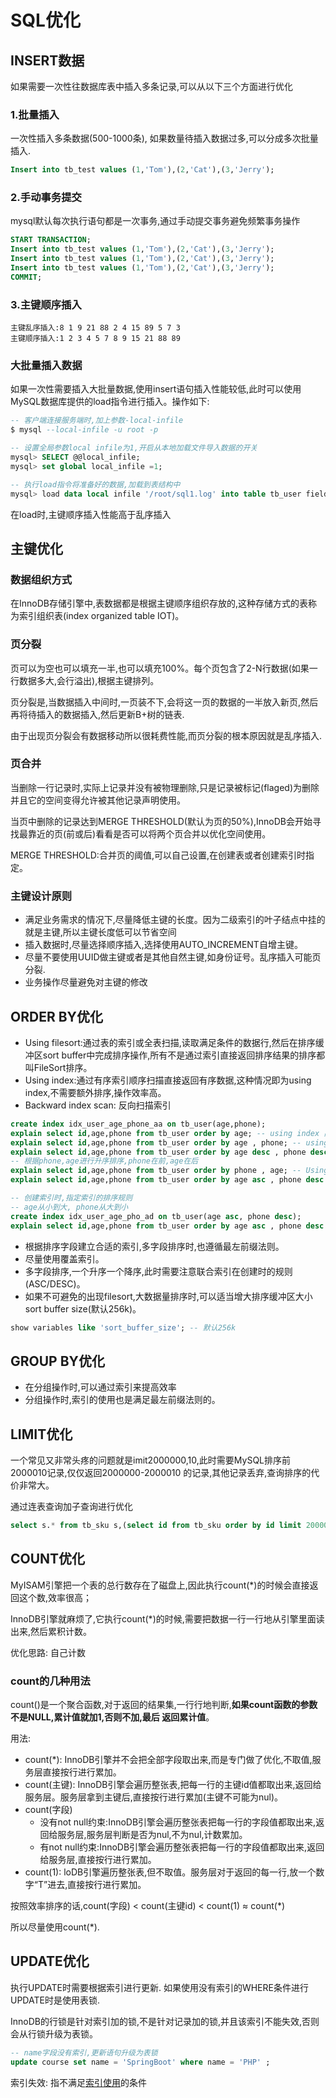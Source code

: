 # SQL优化

## INSERT数据

如果需要一次性往数据库表中插入多条记录,可以从以下三个方面进行优化

### 1.批量插入

一次性插入多条数据(500-1000条), 如果数量待插入数据过多,可以分成多次批量插入.

```sql
Insert into tb_test values (1,'Tom'),(2,'Cat'),(3,'Jerry');
```

### 2.手动事务提交

mysql默认每次执行语句都是一次事务,通过手动提交事务避免频繁事务操作

```sql
START TRANSACTION;
Insert into tb_test values (1,'Tom'),(2,'Cat'),(3,'Jerry');
Insert into tb_test values (1,'Tom'),(2,'Cat'),(3,'Jerry');
Insert into tb_test values (1,'Tom'),(2,'Cat'),(3,'Jerry');
COMMIT;
```

### 3.主键顺序插入

```
主键乱序插入:8 1 9 21 88 2 4 15 89 5 7 3 
主键顺序插入:1 2 3 4 5 7 8 9 15 21 88 89
```

### 大批量插入数据

如果一次性需要插入大批量数据,使用insert语句插入性能较低,此时可以使用MySQL数据库提供的load指令进行插入。操作如下:

```sql
-- 客户端连接服务端时,加上参数-local-infile 
$ mysql --local-infile -u root -p

-- 设置全局参数local infile为1,开启从本地加载文件导入数据的开关 
mysql> SELECT @@local_infile;
mysql> set global local_infile =1; 

-- 执行load指令将准备好的数据,加载到表结构中 
mysql> load data local infile '/root/sql1.log' into table tb_user fields terminated by ',' lines terminated by '\n';
```

在load时,主键顺序插入性能高于乱序插入

## 主键优化

### 数据组织方式

在InnoDB存储引擎中,表数据都是根据主键顺序组织存放的,这种存储方式的表称为索引组织表(index organized table IOT)。

### 页分裂

页可以为空也可以填充一半,也可以填充100%。每个页包含了2-N行数据(如果一行数据多大,会行溢出),根据主键排列。

页分裂是,当数据插入中间时,一页装不下,会将这一页的数据的一半放入新页,然后再将待插入的数据插入,然后更新B+树的链表.

由于出现页分裂会有数据移动所以很耗费性能,而页分裂的根本原因就是乱序插入.

### 页合并

当删除一行记录时,实际上记录并没有被物理删除,只是记录被标记(flaged)为删除并且它的空间变得允许被其他记录声明使用。

当页中删除的记录达到MERGE THRESHOLD(默认为页的50%),InnoDB会开始寻找最靠近的页(前或后)看看是否可以将两个页合并以优化空间使用。

MERGE THRESHOLD:合并页的阈值,可以自己设置,在创建表或者创建索引时指定。

### 主键设计原则

- 满足业务需求的情况下,尽量降低主键的长度。因为二级索引的叶子结点中挂的就是主键,所以主键长度低可以节省空间
- 插入数据时,尽量选择顺序插入,选择使用AUTO_INCREMENT自增主键。
- 尽量不要使用UUID做主键或者是其他自然主键,如身份证号。乱序插入可能页分裂.
- 业务操作尽量避免对主键的修改

## ORDER BY优化

- Using filesort:通过表的索引或全表扫描,读取满足条件的数据行,然后在排序缓冲区sort buffer中完成排序操作,所有不是通过索引直接返回排序结果的排序都叫FileSort排序。
- Using index:通过有序索引顺序扫描直接返回有序数据,这种情况即为using index,不需要额外排序,操作效率高。
- Backward index scan: 反向扫描索引

```sql
create index idx_user_age_phone_aa on tb_user(age,phone);
explain select id,age,phone from tb_user order by age; -- using index 高效
explain select id,age,phone from tb_user order by age , phone; -- using index 高效
explain select id,age,phone from tb_user order by age desc , phone desc; -- 反向扫描索引
-- 根据phone,age进行升序排序,phone在前,age在后
explain select id,age,phone from tb_user order by phone , age; -- Using filesort 不高效
explain select id,age,phone from tb_user order by age asc , phone desc ; -- Using filesort 不高效

-- 创建索引时,指定索引的排序规则
-- age从小到大, phone从大到小
create index idx_user_age_pho_ad on tb_user(age asc, phone desc);
explain select id,age,phone from tb_user order by age asc , phone desc ; -- using index 高效
```

- 根据排序字段建立合适的索引,多字段排序时,也遵循最左前缀法则。
- 尽量使用覆盖索引。
- 多字段排序,一个升序一个降序,此时需要注意联合索引在创建时的规则(ASC/DESC)。
- 如果不可避免的出现filesort,大数据量排序时,可以适当增大排序缓冲区大小sort buffer size(默认256k)。

```sql
show variables like 'sort_buffer_size'; -- 默认256k
```

## GROUP BY优化

- 在分组操作时,可以通过索引来提高效率
- 分组操作时,索引的使用也是满足最左前缀法则的。

## LIMIT优化

一个常见又非常头疼的问题就是imit2000000,10,此时需要MySQL排序前2000010记录,仅仅返回2000000-2000010 的记录,其他记录丢弃,查询排序的代价非常大。

通过连表查询加子查询进行优化
```sql
select s.* from tb_sku s,(select id from tb_sku order by id limit 2000000,10) a where s.id = a.id;
```

## COUNT优化

MyISAM引擎把一个表的总行数存在了磁盘上,因此执行count(*)的时候会直接返回这个数,效率很高；

InnoDB引擎就麻烦了,它执行count(*)的时候,需要把数据一行一行地从引擎里面读出来,然后累积计数。

优化思路: 自己计数

### count的几种用法

count()是一个聚合函数,对于返回的结果集,一行行地判断,**如果count函数的参数不是NULL,累计值就加1,否则不加,最后 返回累计值**。

用法:
- count(*): InnoDB引擎并不会把全部字段取出来,而是专门做了优化,不取值,服务层直接按行进行累加。
- count(主键): InnoDB引擎会遍历整张表,把每一行的主键id值都取出来,返回给服务层。服务层拿到主键后,直接按行进行累加(主键不可能为nul)。
- count(字段)
    - 没有not null约束:InnoDB引擎会遍历整张表把每一行的字段值都取出来,返回给服务层,服务层判断是否为nul,不为nul,计数累加。
    - 有not null约束:InnoDB引擎会遍历整张表把每一行的字段值都取出来,返回给服务层,直接按行进行累加。
- count(1): loDB引擎遍历整张表,但不取值。服务层对于返回的每一行,放一个数字“T”进去,直接按行进行累加。

按照效率排序的话,count(字段) < count(主键id) < count(1) ≈ count(*)

所以尽量使用count(*).

## UPDATE优化

执行UPDATE时需要根据索引进行更新. 如果使用没有索引的WHERE条件进行UPDATE时是使用表锁.

InnoDB的行锁是针对索引加的锁,不是针对记录加的锁,并且该索引不能失效,否则会从行锁升级为表锁。

```sql
-- name字段没有索引,更新语句升级为表锁
update course set name = 'SpringBoot' where name = 'PHP' ;
```

索引失效: 指不满足[索引使用](#索引使用)的条件
